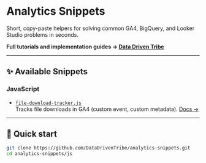 # Analytics Snippets

Short, copy-paste helpers for solving common GA4, BigQuery, and Looker Studio problems in seconds.

**Full tutorials and implementation guides → [Data Driven Tribe](https://datadriventribe.com/blog/)**

---

## ✨ Available Snippets

### JavaScript

- [`file-download-tracker.js`](./js/file-download-tracker.js)  
  Tracks file downloads in GA4 (custom event, custom metadata). [Docs →](https://datadriventribe.com/blog/file-download-tracking)

---

## 🔧 Quick start

```bash
git clone https://github.com/DataDrivenTribe/analytics-snippets.git
cd analytics-snippets/js
